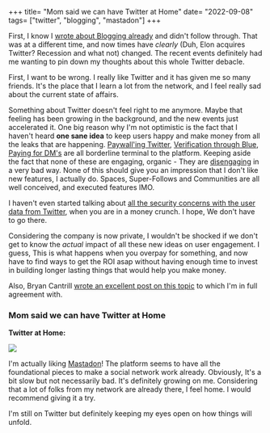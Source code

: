 +++
title= "Mom said we can have Twitter at Home"
date= "2022-09-08"
tags= ["twitter", "blogging", "mastadon"]
+++

First, I know I [wrote about Blogging already](./blogging.md) and didn't
follow through. That was at a different time, and now times have
*clearly* (Duh, Elon acquires Twitter? Recession and what not) changed.
The recent events definitely had me wanting to pin down my thoughts
about this whole Twitter debacle.

First, I want to be wrong. I really like Twitter and it has given me
so many friends. It's the place that I learn a lot from the network, and
I feel really sad about the current state of affairs.

Something about Twitter doesn't feel right to me anymore. Maybe that feeling has been growing in the background, and the new events just accelerated it. One big reason why I'm not optimistic is the
fact that I haven't heard **one sane idea** to keep users happy and make money
from all the leaks that are happening. [Paywall'ing Twitter](https://www.theverge.com/2022/11/7/23446262/elon-musk-twitter-paywall-possible), [Verification through Blue](https://www.theverge.com/2022/11/5/23442149/twitter-blue-checkmark-ios-update-elon-musk), [Paying for DM's](https://mobilesyrup.com/2022/11/04/twitter-paid-dms-elon-musk/) are all borderline
terminal to the platform. Keeping aside the fact that none of these are engaging, organic - They are [disengaging](https://zerodha.tech/blog/user-disengagement/) in a very bad way. None of this should give you an
impression that I don't like new features, I actually do. Spaces, Super-Follows and Communities
are all well conceived, and executed features IMO.

I haven't even started talking about [all the security concerns with
the user data from Twitter](https://twitter.com/stevekrenzel/status/1589700721121058817), when you are in a money crunch. I hope, We don't
have to go there.

Considering the company is now private, I wouldn't be shocked if we don't get
to know the *actual* impact of all these new ideas on user engagement. I guess,
This is what happens when you overpay for something, and now have to find ways
to get the ROI asap without having enough time to invest in building longer lasting things that would help you make money.

Also, Bryan Cantrill [wrote an excellent post on this topic](http://dtrace.org/blogs/bmc/2022/11/05/twitter-when-the-wall-came-down/) to which I'm in
full agreement with.

### Mom said we can have Twitter at Home

**Twitter at Home:**

![](/images/fediverse.png)

I'm actually liking [Mastadon](https://en.wikipedia.org/wiki/Mastodon_(software))! The platform seems to have all the foundational pieces to make a social network work already.
Obviously, It's a bit slow but not necessarily bad. It's definitely growing on me. Considering that a lot of folks from
my network are already there, I feel home. I would recommend
giving it a try.

I'm still on Twitter but definitely keeping my eyes open on
how things will unfold.

